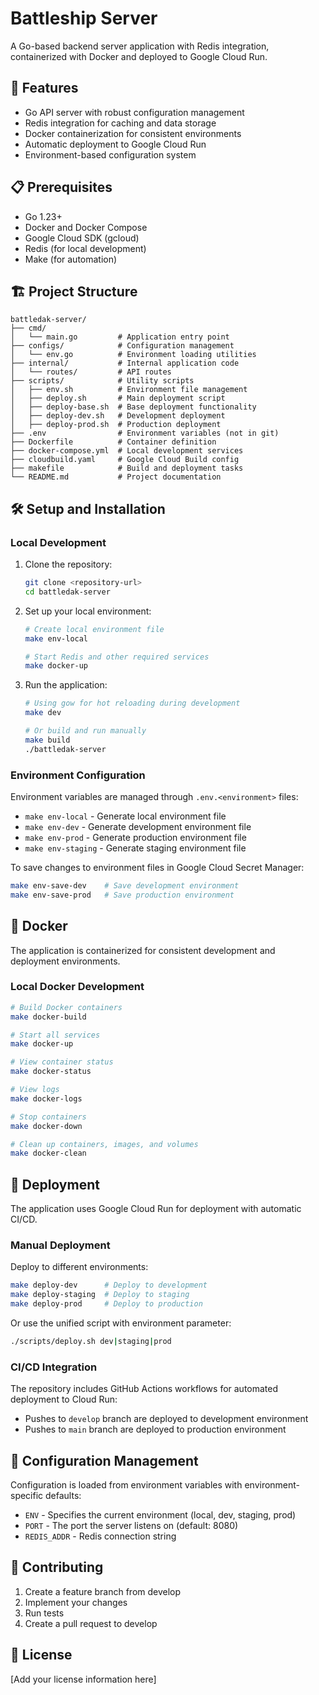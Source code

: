 # Battleship Server

A Go-based backend server application with Redis integration, containerized with Docker and deployed to Google Cloud Run.

## 🚀 Features

- Go API server with robust configuration management
- Redis integration for caching and data storage
- Docker containerization for consistent environments
- Automatic deployment to Google Cloud Run
- Environment-based configuration system

## 📋 Prerequisites

- Go 1.23+
- Docker and Docker Compose
- Google Cloud SDK (gcloud)
- Redis (for local development)
- Make (for automation)

## 🏗️ Project Structure

```
battledak-server/
├── cmd/
│   └── main.go         # Application entry point
├── configs/            # Configuration management
│   └── env.go          # Environment loading utilities
├── internal/           # Internal application code
│   └── routes/         # API routes
├── scripts/            # Utility scripts
│   ├── env.sh          # Environment file management
│   ├── deploy.sh       # Main deployment script
│   ├── deploy-base.sh  # Base deployment functionality
│   ├── deploy-dev.sh   # Development deployment
│   ├── deploy-prod.sh  # Production deployment
├── .env                # Environment variables (not in git)
├── Dockerfile          # Container definition
├── docker-compose.yml  # Local development services
├── cloudbuild.yaml     # Google Cloud Build config
├── makefile            # Build and deployment tasks
└── README.md           # Project documentation
```

## 🛠️ Setup and Installation

### Local Development

1. Clone the repository:
   ```bash
   git clone <repository-url>
   cd battledak-server
   ```

2. Set up your local environment:
   ```bash
   # Create local environment file
   make env-local
   
   # Start Redis and other required services
   make docker-up
   ```

3. Run the application:
   ```bash
   # Using gow for hot reloading during development
   make dev
   
   # Or build and run manually
   make build
   ./battledak-server
   ```

### Environment Configuration

Environment variables are managed through `.env.<environment>` files:

- `make env-local` - Generate local environment file
- `make env-dev` - Generate development environment file
- `make env-prod` - Generate production environment file
- `make env-staging` - Generate staging environment file

To save changes to environment files in Google Cloud Secret Manager:
```bash
make env-save-dev    # Save development environment
make env-save-prod   # Save production environment
```

## 🐳 Docker

The application is containerized for consistent development and deployment environments.

### Local Docker Development

```bash
# Build Docker containers
make docker-build

# Start all services
make docker-up

# View container status
make docker-status

# View logs
make docker-logs

# Stop containers
make docker-down

# Clean up containers, images, and volumes
make docker-clean
```

## 🚢 Deployment

The application uses Google Cloud Run for deployment with automatic CI/CD.

### Manual Deployment

Deploy to different environments:
```bash
make deploy-dev      # Deploy to development
make deploy-staging  # Deploy to staging
make deploy-prod     # Deploy to production
```

Or use the unified script with environment parameter:
```bash
./scripts/deploy.sh dev|staging|prod
```

### CI/CD Integration

The repository includes GitHub Actions workflows for automated deployment to Cloud Run:
- Pushes to `develop` branch are deployed to development environment
- Pushes to `main` branch are deployed to production environment

## 🔧 Configuration Management

Configuration is loaded from environment variables with environment-specific defaults:

- `ENV` - Specifies the current environment (local, dev, staging, prod)
- `PORT` - The port the server listens on (default: 8080)
- `REDIS_ADDR` - Redis connection string

## 🤝 Contributing

1. Create a feature branch from develop
2. Implement your changes
3. Run tests
4. Create a pull request to develop

## 📄 License

[Add your license information here]
